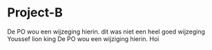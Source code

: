 # Project-B
De PO wou een wijzeging hierin.
dit was niet een heel goed wijzeging 
Youssef lion king 
De PO wou een wijziging hierin.
Hoi